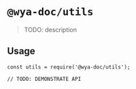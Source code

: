 # `@wya-doc/utils`

> TODO: description

## Usage

```
const utils = require('@wya-doc/utils');

// TODO: DEMONSTRATE API
```
